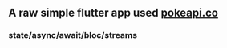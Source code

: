 ## A raw simple flutter app used [pokeapi.co](https://pokeapi.co/docs/v2#pokemon-section)

### state/async/await/bloc/streams
